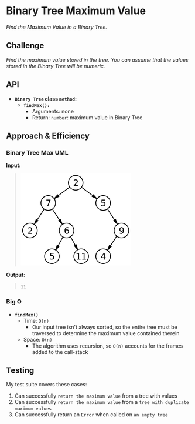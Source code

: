 # Binary Tree Maximum Value

*Find the Maximum Value in a Binary Tree.*

## Challenge

*Find the maximum value stored in the tree. You can assume that the values stored in the Binary Tree will be numeric.*

## API

- **`Binary Tree` class `method`:**
  - **`findMax():`**
    - Arguments: none
    - Return: `number`: maximum value in Binary Tree

## Approach & Efficiency

### Binary Tree Max UML

**Input:**
>
> ![Tree Max Input](./images/tree-max-UML.png "Tree Max Input")

**Output:**
> `11`

### Big O

- **`findMax()`**
  - Time: `O(n)`
    - Our input tree isn't always sorted, so the entire tree must be traversed to determine the maximum value contained therein
  - Space: `O(n)`
    - The algorithm uses recursion, so `O(n)` accounts for the frames added to the call-stack

## Testing

My test suite covers these cases:

1. Can successfully `return the maximum value` from a tree with values
2. Can successfully `return the maximum value` from a `tree with duplicate maximum values`
3. Can successfully return an `Error` when called on `an empty tree`
